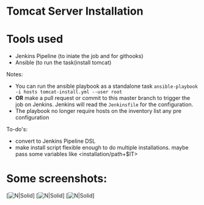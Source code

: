 # Tomcat Server Installation

# Tools used

  - Jenkins Pipeline (to iniate the job and for githooks)
  - Ansible (to run the task(install tomcat)


Notes:
  - You can run the ansible playbook as a standalone task
```ansible-playbook -i hosts tomcat-install.yml --user root```
  - **OR** make a pull request or commit to this master branch to trigger the job on Jenkins. Jenkins will read the ```Jenkinsfile``` for the configuration.
  - The playbook no longer require hosts on the inventory list any pre configuration

To-do's:
- convert to Jenkins Pipeline DSL
- make install script flexible enough to do multiple installations.
maybe pass some variables like <installation/path+$IT>

# Some screenshots:
[![N|Solid](https://i.imgur.com/hJmIRvE.png)]
[![N|Solid](https://i.imgur.com/2eIDVBN.png)]
[![N|Solid](https://i.imgur.com/sPCviTr.png)]
